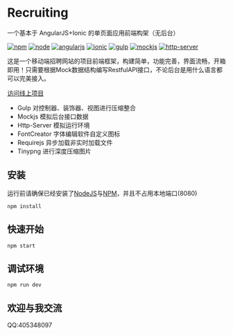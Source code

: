 # Recruiting
一个基本于 AngularJS+Ionic 的单页面应用前端构架（无后台）

[![npm](https://img.shields.io/badge/npm-v5.51-green.svg)](https://www.npmjs.com)
[![node](https://img.shields.io/badge/node-v6.11.3-green.svg)](https://nodejs.org)
[![angularjs](https://img.shields.io/badge/angularjs-v1.4.3-red.svg)](https://angularjs.org)
[![ionic](https://img.shields.io/badge/ionic-v1.2.4-red.svg)](http://ionicframework.com)
[![gulp](https://img.shields.io/badge/gulp-v3.9.1-blue.svg)](https://nodejs.org)
[![mockjs](https://img.shields.io/badge/mockjs-v1.0.1%20beta3-blue.svg)](http://mockjs.com)
[![http-server](https://img.shields.io/badge/httpserver-v0.10.0%20beta3-blue.svg)](https://www.npmjs.com/package/http-server)

这是一个移动端招聘网站的项目前端框架，构建简单，功能完善，界面流畅，开箱即用！只需要根据Mock数据结构编写RestfulAPI接口，不论后台是用什么语言都可以完美接入。

[访问线上项目](http://m.zdzp.cn)

* Gulp 对控制器、装饰器、视图进行压缩整合
* Mockjs 模拟后台接口数据
* Http-Server 模拟运行环境
* FontCreator 字体编辑软件自定义图标
* Requirejs 异步加载非实时加载文件
* Tinypng 进行深度压缩图片

## 安装
运行前请确保已经安装了[NodeJS](https://nodejs.org)与[NPM](https://www.npmjs.com)，并且不占用本地端口(8080)
```
npm install
```

## 快速开始
```
npm start
```

## 调试环境
```
npm run dev
```

## 欢迎与我交流
QQ:405348097
